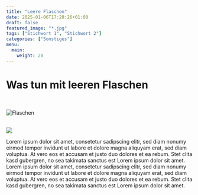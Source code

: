 ```yaml
---
title: "Leere Flaschen"
date: 2025-01-06T17:29:26+01:00
draft: false
featured_image: "*.jpg"
tags: ["Stichwort 1", "Stichwort 2"]
categories: ["Sonstiges"]
menu:
  main:
    weight: 20
---
```


# Was tun mit leeren Flaschen

<br>

![Flaschen](https://chromikoffsetdruck.de/seyerle/bottles_640.jpg "Flaschen")

<br>

<img src="https://chromikoffsetdruck.de/seyerle/weinglass_640.jpg">

<br>

Lorem ipsum dolor sit amet, consetetur sadipscing elitr, sed diam nonumy eirmod tempor invidunt ut labore et dolore magna aliquyam erat, sed diam voluptua. At vero eos et accusam et justo duo dolores et ea rebum. Stet clita kasd gubergren, no sea takimata sanctus est Lorem ipsum dolor sit amet. Lorem ipsum dolor sit amet, consetetur sadipscing elitr, sed diam nonumy eirmod tempor invidunt ut labore et dolore magna aliquyam erat, sed diam voluptua. At vero eos et accusam et justo duo dolores et ea rebum. Stet clita kasd gubergren, no sea takimata sanctus est Lorem ipsum dolor sit amet.
